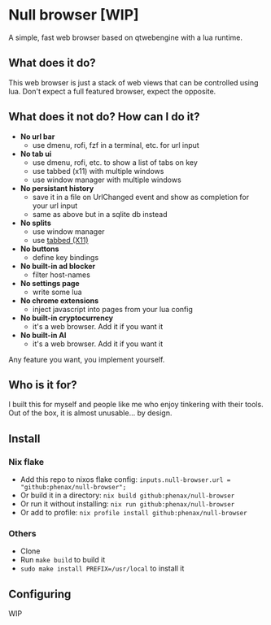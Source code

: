 # Null browser [WIP]
A simple, fast web browser based on qtwebengine with a lua runtime.

## What does it do?
This web browser is just a stack of web views that can be controlled using lua.
Don't expect a full featured browser, expect the opposite.

## What does it not do? How can I do it?
- **No url bar**
  - use dmenu, rofi, fzf in a terminal, etc. for url input
- **No tab ui**
  - use dmenu, rofi, etc. to show a list of tabs on key
  - use tabbed (x11) with multiple windows 
  - use window manager with multiple windows
- **No persistant history**
  - save it in a file on UrlChanged event and show as completion for your url input
  - same as above but in a sqlite db instead
- **No splits**
  - use window manager
  - use [tabbed (X11)](https://tools.suckless.org/tabbed/)
- **No buttons**
  - define key bindings
- **No built-in ad blocker**
  - filter host-names
- **No settings page**
  - write some lua
- **No chrome extensions**
  - inject javascript into pages from your lua config
- **No built-in cryptocurrency**
  - it's a web browser. Add it if you want it
- **No built-in AI**
  - it's a web browser. Add it if you want it

Any feature you want, you implement yourself.

## Who is it for?
I built this for myself and people like me who enjoy tinkering with their tools.
Out of the box, it is almost unusable... by design.

## Install
### Nix flake
- Add this repo to nixos flake config: `inputs.null-browser.url = "github:phenax/null-browser";`
- Or build it in a directory: `nix build github:phenax/null-browser`
- Or run it without installing: `nix run github:phenax/null-browser`
- Or add to profile: `nix profile install github:phenax/null-browser`

### Others
- Clone
- Run `make build` to build it
- `sudo make install PREFIX=/usr/local` to install it

## Configuring
WIP

